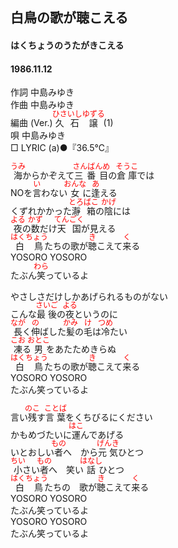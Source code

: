 <style type="text/css">
	ruby{
	    ruby-position: over;
	}
	ruby > rt{font-size: 12px;color:red;}
	p{font:16px;font-size: '楷体'}
</style>
## 白鳥の歌が聴こえる
#### はくちょうのうたがきこえる
#### 1986.11.12


作詞        中島みゆき    
作曲        中島みゆき    
編曲 (Ver.)       <ruby><rb>久石</rb><rp>(</rp><rt>ひさいし</rt><rp>)</rp></ruby><ruby><rb>譲</rb><rp>(</rp><rt>ゆずる</rt><rp>)</rp></ruby> (1)    
唄          中島みゆき   
□ LYRIC (a)●『36.5℃』　　


<ruby><rb>海</rb><rp>(</rp><rt>うみ</rt><rp>)</rp></ruby>からかぞえて<ruby><rb>三番目</rb><rp>(</rp><rt>さんばんめ</rt><rp>)</rp></ruby>の<ruby><rb>倉庫</rb><rp>(</rp><rt>そうこ</rt><rp>)</rp></ruby>では  
NOを<ruby><rb>言</rb><rp>(</rp><rt>い</rt><rp>)</rp></ruby>わない<ruby><rb>女</rb><rp>(</rp><rt>おんな</rt><rp>)</rp></ruby>に<ruby><rb>逢</rb><rp>(</rp><rt>あ</rt><rp>)</rp></ruby>える  
くずれかかった<ruby><rb>瀞箱</rb><rp>(</rp><rt>とろばこ</rt><rp>)</rp></ruby>の<ruby><rb>陰</rb><rp>(</rp><rt>かげ</rt><rp>)</rp></ruby>には  
<ruby><rb>夜</rb><rp>(</rp><rt>よる</rt><rp>)</rp></ruby>の<ruby><rb>数</rb><rp>(</rp><rt>かず</rt><rp>)</rp></ruby>だけ<ruby><rb>天国</rb><rp>(</rp><rt>てんごく</rt><rp>)</rp></ruby>が見える  
<ruby><rb>白鳥</rb><rp>(</rp><rt>はくちょう</rt><rp>)</rp></ruby>たちの歌が<ruby><rb>聴</rb><rp>(</rp><rt>き</rt><rp>)</rp></ruby>こえて<ruby><rb>来</rb><rp>(</rp><rt>く</rt><rp>)</rp></ruby>る  
YOSORO YOSORO  
たぶん<ruby><rb>笑</rb><rp>(</rp><rt>わら</rt><rp>)</rp></ruby>っているよ  
  
やさしさだけしかあげられるものがない  
こんな<ruby><rb>最後</rb><rp>(</rp><rt>さいご</rt><rp>)</rp></ruby>の<ruby><rb>夜</rb><rp>(</rp><rt>よる</rt><rp>)</rp></ruby>というのに  
<ruby><rb>長</rb><rp>(</rp><rt>なが</rt><rp>)</rp></ruby>く<ruby><rb>伸</rb><rp>(</rp><rt>の</rt><rp>)</rp></ruby>ばした<ruby><rb>髪</rb><rp>(</rp><rt>かみ</rt><rp>)</rp></ruby>の<ruby><rb>毛</rb><rp>(</rp><rt>け</rt><rp>)</rp></ruby>は<ruby><rb>冷</rb><rp>(</rp><rt>つめ</rt><rp>)</rp></ruby>たい  
<ruby><rb>凍</rb><rp>(</rp><rt>こお</rt><rp>)</rp></ruby>る<ruby><rb>男</rb><rp>(</rp><rt>おとこ</rt><rp>)</rp></ruby>をあたためきらぬ  
<ruby><rb>白鳥</rb><rp>(</rp><rt>はくちょう</rt><rp>)</rp></ruby>たちの歌が<ruby><rb>聴</rb><rp>(</rp><rt>き</rt><rp>)</rp></ruby>こえて<ruby><rb>来</rb><rp>(</rp><rt>く</rt><rp>)</rp></ruby>る  
YOSORO YOSORO  
たぶん笑っているよ  
  
言い<ruby><rb>残</rb><rp>(</rp><rt>のこ</rt><rp>)</rp></ruby>す<ruby><rb>言葉</rb><rp>(</rp><rt>ことば</rt><rp>)</rp></ruby>をくちびるにください  
かもめづたいに<ruby><rb>運</rb><rp>(</rp><rt>はこ</rt><rp>)</rp></ruby>んであげる  
いとおしい<ruby><rb>者</rb><rp>(</rp><rt>もの</rt><rp>)</rp></ruby>へ　から<ruby><rb>元気</rb><rp>(</rp><rt>げんき</rt><rp>)</rp></ruby>ひとつ  
<ruby><rb>小</rb><rp>(</rp><rt>ちい</rt><rp>)</rp></ruby>さい<ruby><rb>者</rb><rp>(</rp><rt>もの</rt><rp>)</rp></ruby>へ　笑い<ruby><rb>話</rb><rp>(</rp><rt>はなし</rt><rp>)</rp></ruby>ひとつ  
<ruby><rb>白鳥</rb><rp>(</rp><rt>はくちょう</rt><rp>)</rp></ruby>たちの　歌が<ruby><rb>聴</rb><rp>(</rp><rt>き</rt><rp>)</rp></ruby>こえて<ruby><rb>来</rb><rp>(</rp><rt>く</rt><rp>)</rp></ruby>る  
YOSORO YOSORO  
たぶん笑っているよ  
YOSORO YOSORO  
たぶん笑っているよ  